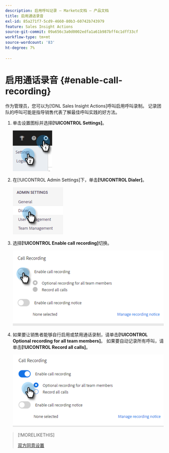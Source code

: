 ```yaml
---
description: 启用呼叫记录 — Marketo文档 — 产品文档
title: 启用通话录音
exl-id: 85a271f7-5cd9-4660-80b3-60742b743979
feature: Sales Insight Actions
source-git-commit: 09a656c3a0d0002edfa1a61b987bff4c1dff33cf
workflow-type: tm+mt
source-wordcount: '83'
ht-degree: 7%

---
```


# 启用通话录音 {#enable-call-recording}

作为管理员，您可以为[!DNL Sales Insight Actions]呼叫启用呼叫录制。 记录团队的呼叫可能是指导销售代表了解最佳呼叫实践的好方法。

1. 单击设置图标并选择&#x200B;**[!UICONTROL Settings]**。

   ![](assets/enable-call-recording-1.png)

1. 在[!UICONTROL Admin Settings]下，单击&#x200B;**[!UICONTROL Dialer]**。

   ![](assets/enable-call-recording-2.png)

1. 选择&#x200B;**[!UICONTROL Enable call recording]**&#x200B;切换。

   ![](assets/enable-call-recording-3.png)

1. 如果要让销售者能够自行启用或禁用通话录制，请单击&#x200B;**[!UICONTROL Optional recording for all team members]**。 如果要自动记录所有呼叫，请单击&#x200B;**[!UICONTROL Record all calls]**。

   ![](assets/enable-call-recording-4.png)

>[!MORELIKETHIS]
>
>[双方同意设置](/help/marketo/product-docs/marketo-sales-insight/actions/phone/two-party-consent-settings.md)
